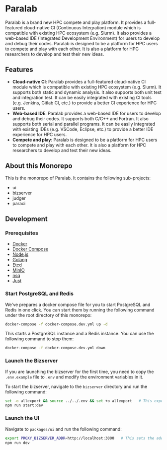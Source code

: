 # Paralab

Paralab is a brand new HPC compete and play platform. It provides a full-featured cloud-native CI (Continuous Integration) module which is compatible with existing HPC ecosystem (e.g. Slurm). It also provides a web-based IDE (Integrated Development Environment) for users to develop and debug their codes. Paralab is designed to be a platform for HPC users to compete and play with each other. It is also a platform for HPC researchers to develop and test their new ideas.

## Features

- **Cloud-native CI**: Paralab provides a full-featured cloud-native CI module which is compatible with existing HPC ecosystem (e.g. Slurm). It supports both static and dynamic analysis. It also supports both unit test and integration test. It can be easily integrated with existing CI tools (e.g. Jenkins, Gitlab CI, etc.) to provide a better CI experience for HPC users.
- **Web-based IDE**: Paralab provides a web-based IDE for users to develop and debug their codes. It supports both C/C++ and Fortran. It also supports both serial and parallel programs. It can be easily integrated with existing IDEs (e.g. VSCode, Eclipse, etc.) to provide a better IDE experience for HPC users.
- **Compete and play**: Paralab is designed to be a platform for HPC users to compete and play with each other. It is also a platform for HPC researchers to develop and test their new ideas.

## About this Monorepo

This is the monorepo of Paralab. It contains the following sub-projects:

- ui
- bizserver
- judger
- paraci

## Development

### Prerequisites

- [Docker](https://docs.docker.com/get-docker/)
- [Docker Compose](https://docs.docker.com/compose/install/)
- [Node.js](https://nodejs.org/en/download/)
- [Golang](https://golang.org/doc/install)
- [Etcd](https://etcd.io)
- [MinIO](https://min.io/download)
- [nsq](https://nsq.io/deployment/installing.html)
- [Just](https://just.systems)

### Start PostgreSQL and Redis

We've prepares a docker compose file for you to start PostgreSQL and Redis in one click. You can start them by running the following command under the root directory of this monorepo:

```bash
docker-compose -f docker-compose.dev.yml up -d
```

This starts a PostgreSQL instance and a Redis instance. You can use the following command to stop them:

```bash
docker-compose -f docker-compose.dev.yml down
```

### Launch the Bizserver

If you are launching the bizserver for the first time, you need to copy the `.env.example` file to `.env` and modify the environment variables in it.

To start the bizserver, navigate to the `bizserver` directory and run the following command:

```bash
set -o allexport && source ../../.env && set +o allexport	# This exports the environment variables in the .env file. Copied from https://stackoverflow.com/a/30969768/16569836
npm run start:dev
```

### Launch the UI

Navigate to `packages/ui` and run the following command:

```bash
export PROXY_BIZSERVER_ADDR=http://localhost:3000	# This sets the address of the bizserver. All requests to /api will be redirected to http://localhost:3000/api. You can change it to your own bizserver address.
npm run dev
```
